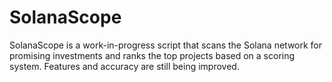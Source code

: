 # SolanaScope
SolanaScope is a work-in-progress script that scans the Solana network for promising investments and ranks the top projects based on a scoring system. Features and accuracy are still being improved.
